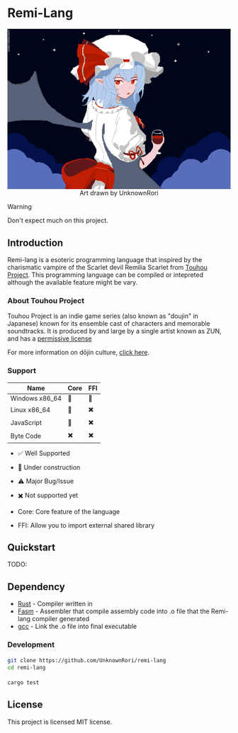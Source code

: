 # Remi-Lang


<div align="center">
  <img src="./docs/mascot.gif" align="center" />
</div>
<div align="center">
  <span>Art drawn by UnknownRori</span>
</div>

> [!WARNING]
> Don't expect much on this project.

## Introduction

Remi-lang is a esoteric programming language that inspired by the charismatic vampire of the Scarlet devil Remilia Scarlet from [Touhou Project](https://en.wikipedia.org/wiki/Touhou_Project). This programming language can be compiled or intepreted although the available feature might be vary.

### About Touhou Project

Touhou Project is an indie game series (also known as "doujin" in Japanese)
known for its ensemble cast of characters and memorable soundtracks.
It is produced by and large by a single artist known as ZUN, and has a
[permissive license](https://en.touhouwiki.net/wiki/Touhou_Wiki:Copyrights#Copyright_status.2FTerms_of_Use_of_the_Touhou_Project>)

For more information on dōjin culture,
[click here](https://en.wikipedia.org/wiki/D%C5%8Djin).

### Support

|Name            | Core | FFI |
|----------------|------|-----|
|Windows x86_64  |  🔧  |  🔧 |
|Linux x86_64    |  🔧  |  ✖️  |
|JavaScript      |  🔧  |  ✖️  |
|Byte Code       |  ✖️   |  ✖️  |

- ✅ Well Supported
- 🔧 Under construction
- ⚠️  Major Bug/Issue
- ✖️  Not supported yet

- Core: Core feature of the language
- FFI: Allow you to import external shared library

## Quickstart

TODO:

## Dependency

- [Rust](https://rustup.rs/) - Compiler written in
- [Fasm](https://flatassembler.net/) - Assembler that compile assembly code into .o file that the Remi-lang compiler generated
- [gcc](https://gcc.gnu.org/) - Link the .o file into final executable

### Development

```sh
git clone https://github.com/UnknownRori/remi-lang
cd remi-lang

cargo test
```

## License

This project is licensed MIT license.
